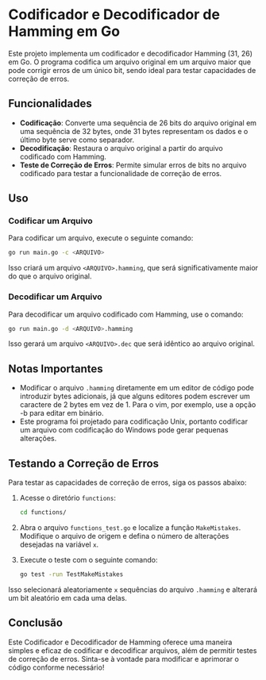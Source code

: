 
# Codificador e Decodificador de Hamming em Go

Este projeto implementa um codificador e decodificador Hamming (31, 26) em Go. O programa codifica um arquivo original em um arquivo maior que pode corrigir erros de um único bit, sendo ideal para testar capacidades de correção de erros.

## Funcionalidades

* **Codificação**: Converte uma sequência de 26 bits do arquivo original em uma sequência de 32 bytes, onde 31 bytes representam os dados e o último byte serve como separador.
* **Decodificação**: Restaura o arquivo original a partir do arquivo codificado com Hamming.
* **Teste de Correção de Erros**: Permite simular erros de bits no arquivo codificado para testar a funcionalidade de correção de erros.

## Uso

### Codificar um Arquivo

Para codificar um arquivo, execute o seguinte comando:

```bash
go run main.go -c <ARQUIVO>
```

Isso criará um arquivo `<ARQUIVO>.hamming`, que será significativamente maior do que o arquivo original.

### Decodificar um Arquivo

Para decodificar um arquivo codificado com Hamming, use o comando:

```bash
go run main.go -d <ARQUIVO>.hamming
```

Isso gerará um arquivo `<ARQUIVO>.dec` que será idêntico ao arquivo original.

## Notas Importantes

* Modificar o arquivo `.hamming` diretamente em um editor de código pode introduzir bytes adicionais, já que alguns editores podem escrever um caractere de 2 bytes em vez de 1. Para o vim, por exemplo, use a opção -b para editar em binário.
* Este programa foi projetado para codificação Unix, portanto codificar um arquivo com codificação do Windows pode gerar pequenas alterações.

## Testando a Correção de Erros

Para testar as capacidades de correção de erros, siga os passos abaixo:

1. Acesse o diretório `functions`:

   ```bash
   cd functions/
   ```

2. Abra o arquivo `functions_test.go` e localize a função `MakeMistakes`. Modifique o arquivo de origem e defina o número de alterações desejadas na variável `x`.

3. Execute o teste com o seguinte comando:

   ```bash
   go test -run TestMakeMistakes
   ```

Isso selecionará aleatoriamente `x` sequências do arquivo `.hamming` e alterará um bit aleatório em cada uma delas.

## Conclusão

Este Codificador e Decodificador de Hamming oferece uma maneira simples e eficaz de codificar e decodificar arquivos, além de permitir testes de correção de erros. Sinta-se à vontade para modificar e aprimorar o código conforme necessário!

